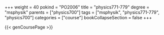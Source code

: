 +++
weight = 40
pokind = "PO2006"
title = "physics771-779"
degree = "msphysik"
parents = ["physics700"]
tags = ["msphysik", "physics771-779", "physics700"]
categories = ["course"]
bookCollapseSection = false
+++

{{< genCoursePage >}}

